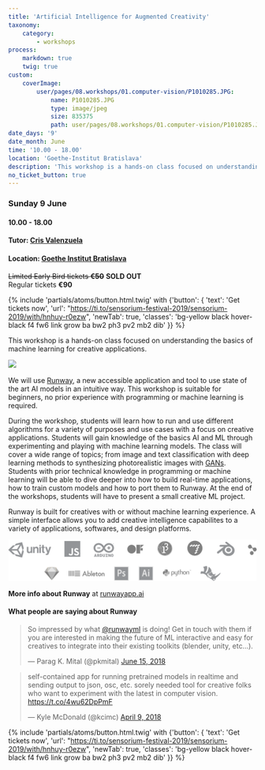 ```yaml
---
title: 'Artificial Intelligence for Augmented Creativity'
taxonomy:
    category:
        - workshops
process:
    markdown: true
    twig: true
custom:
    coverImage:
        user/pages/08.workshops/01.computer-vision/P1010285.JPG:
            name: P1010285.JPG
            type: image/jpeg
            size: 835375
            path: user/pages/08.workshops/01.computer-vision/P1010285.JPG
date_days: '9'
date_month: June
time: '10.00 - 18.00'
location: 'Goethe-Institut Bratislava'
description: 'This workshop is a hands-on class focused on understanding the basics of machine learning for creative applications. We will use Runway, a new accessible application and tool to use state of the art AI models in an intuitive way. '
no_ticket_button: true
---
```


### Sunday 9 June 
#### 10.00 - 18.00
#### Tutor: [Cris Valenzuela](https://sensorium.is/speakers/cristobal-valenzuela)
#### Location: [Goethe Institut Bratislava](https://sensorium.is/map)

~~Limited Early Bird tickets **€50**~~ **SOLD OUT**<br>
Regular tickets **€90**

{% include 'partials/atoms/button.html.twig' with {'button': {
    'text': 'Get tickets now',
    'url': "https://ti.to/sensorium-festival-2019/sensorium-2019/with/hnhuy-r0ezw",
    'newTab': true,
    'classes': 'bg-yellow black hover-black f4 fw6 link grow ba bw2 ph3 pv2 mb2 dib'
}} %}

This workshop is a hands-on class focused on understanding the basics of machine learning for creative applications. 

<img src="https://sensorium.is/user/pages/09.workshops/01.ai-for-augmented-creativity/runway-hero.jpg" class="fr-ns w-50-ns ml3-ns">

We will use [Runway](http://runwayapp.ai/), a new accessible application and tool to use state of the art AI models in an intuitive way. This workshop is suitable for beginners, no prior experience with programming or machine learning is required.

During the workshop, students will learn how to run and use different algorithms for a variety of purposes and use cases with a focus on creative applications. Students will gain knowledge of the basics AI and ML through experimenting and playing with machine learning models. The class will cover a wide range of topics; from image and text classification with deep learning methods to synthesizing photorealistic images with [GANs](https://en.wikipedia.org/wiki/Generative_adversarial_network). Students with prior technical knowledge in programming or machine learning will be able to dive deeper into how to build real-time applications, how to train custom models and how to port them to Runway. At the end of the workshops, students will have to present a small creative ML project.

Runway is built for creatives with or without machine learning experience. A simple interface allows you to add creative intelligence capabilites to a variety of applications, softwares, and design platforms.

![](apps-logos.5ae44d64.svg)

**More info about Runway** at <a href="https://runwayapp.ai/" target="_blank">runwayapp.ai</a>

#### What people are saying about Runway

<blockquote class="twitter-tweet" data-lang="en"><p lang="en" dir="ltr">So impressed by what <a target="_blank" href="https://twitter.com/runwayml?ref_src=twsrc%5Etfw">@runwayml</a> is doing!  Get in touch with them if you are interested in making the future of ML interactive and easy for creatives to integrate into their existing toolkits (blender, unity, etc...).</p>&mdash; Parag K. Mital (@pkmital) <a target="_blank" href="https://twitter.com/pkmital/status/1007609684663197696?ref_src=twsrc%5Etfw">June 15, 2018</a></blockquote>

<blockquote class="twitter-tweet" data-lang="en"><p lang="en" dir="ltr">self-contained app for running pretrained models in realtime and sending output to json, osc, etc. sorely needed tool for creative folks who want to experiment with the latest in computer vision. <a target="_blank" href="https://t.co/4wu62DpPmF">https://t.co/4wu62DpPmF</a></p>&mdash; Kyle McDonald (@kcimc) <a target="_blank" href="https://twitter.com/kcimc/status/983394367472717824?ref_src=twsrc%5Etfw">April 9, 2018</a></blockquote>

{% include 'partials/atoms/button.html.twig' with {'button': {
    'text': 'Get tickets now',
    'url': "https://ti.to/sensorium-festival-2019/sensorium-2019/with/hnhuy-r0ezw",
    'newTab': true,
    'classes': 'bg-yellow black hover-black f4 fw6 link grow ba bw2 ph3 pv2 mb2 dib'
}} %}